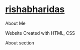 # <a href="https://rishabharidas.github.io"> rishabharidas </a>
About Me

Website Created with HTML, CSS

About section
